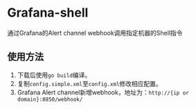 # Grafana-shell

通过Grafana的Alert channel webhook调用指定机器的Shell指令

## 使用方法

1. 下载后使用`go build`编译。
2. 复制`config.simple.xml`至`config.xml`修改相应配置。
3. Grafana Alert channel新增webhook，地址为：`http://{ip or domain}:8850/webhook/`
